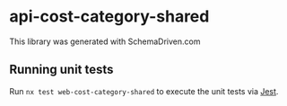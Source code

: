 
# api-cost-category-shared

This library was generated with SchemaDriven.com

## Running unit tests

Run `nx test web-cost-category-shared` to execute the unit tests via [Jest](https://jestjs.io).

